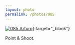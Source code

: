```yaml
---
layout: photo
permalink: /photos/085
---
```


[![085 Arturo](https://c1.staticflickr.com/1/645/21015863583_fa28dc13c0_c.jpg)](https://www.flickr.com/photos/131440297@N08/21015863583/){:target="_blank"}

Point & Shoot.

